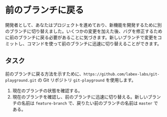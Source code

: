 # 前のブランチに戻る

開発者として、あなたはプロジェクトを進めており、新機能を開発するために別のブランチに切り替えました。いくつかの変更を加えた後、バグを修正するために前のブランチに戻る必要があることに気づきます。新しいブランチで変更をコミットし、コマンドを使って前のブランチに迅速に切り替えることができます。

## タスク

前のブランチに戻る方法を示すために、`https://github.com/labex-labs/git-playground.git` の Git リポジトリ `git-playground` を使用します。

1. 現在のブランチの状態を確認する。
2. 現在のブランチを確認し、前のブランチに迅速に切り替える。新しいブランチの名前は `feature-branch` で、戻りたい前のブランチの名前は `master` である。

